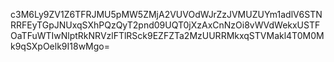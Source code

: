 c3M6Ly9ZV1Z6TFRJMU5pMW5ZMjA2VUVOdWJrZzJVMUZUYm1adlV6STNRRFEyTGpJNUxqSXhPQzQyT2pnd09UQT0jXzAxCnNzOi8vWVdWekxUSTFOaTFuWTIwNlptRkNRVzlFTlRSck9EZFZTa2MzUURRMkxqSTVMakl4T0M0Mk9qSXpOelk9I18wMgo=